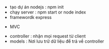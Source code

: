 - tạo dự án nodejs : npm init
- chạy server : npm start or node index
- framewordk express

* MVC

- controller : nhận mọi request từ client
- models : Nơi lưu trữ dữ liệu để trả về controller
